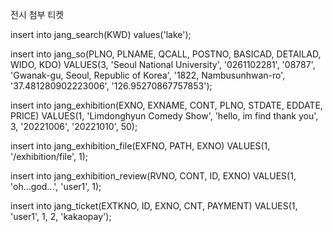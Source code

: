 전시 첨부 티켓

insert into jang_search(KWD) values('lake');

insert into jang_so(PLNO, PLNAME, QCALL, POSTNO, BASICAD, DETAILAD, WIDO, KDO) 
 VALUES(3, 'Seoul National University', '0261102281', '08787', 'Gwanak-gu, Seoul, Republic of Korea', '1822, Nambusunhwan-ro', '37.481280902223006', '126.95270867757853');

insert into jang_exhibition(EXNO, EXNAME, CONT, PLNO, STDATE, EDDATE, PRICE) 
 VALUES(1, 'Limdonghyun Comedy Show', 'hello, im find thank you', 3, '20221006', '20221010', 50);

insert into jang_exhibition_file(EXFNO, PATH, EXNO) 
 VALUES(1, '/exhibition/file', 1);

insert into jang_exhibition_review(RVNO, CONT, ID, EXNO) 
 VALUES(1, 'oh...god...', 'user1', 1);

insert into jang_ticket(EXTKNO, ID, EXNO, CNT, PAYMENT) 
 VALUES(1, 'user1', 1, 2, 'kakaopay');